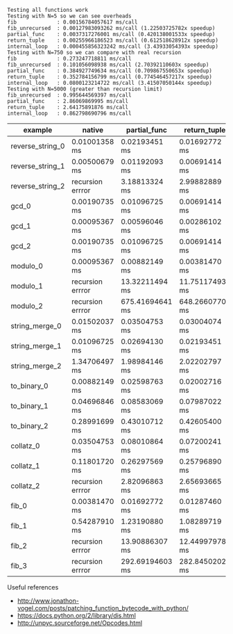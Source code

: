 ```
Testing all functions work
Testing with N=5 so we can see overheads
fib             : 0.00156784057617 ms/call
fib_unrecursed  : 0.00127983093262 ms/call (1.22503725782x speedup)
partial_func    : 0.0037317276001 ms/call (0.420138001533x speedup)
return_tuple    : 0.00255966186523 ms/call (0.612518628912x speedup)
internal_loop   : 0.000455856323242 ms/call (3.43933054393x speedup)
Testing with N=750 so we can compare with real recursion
fib             : 0.273247718811 ms/call
fib_unrecursed  : 0.101056098938 ms/call (2.70392110603x speedup)
partial_func    : 0.384927749634 ms/call (0.709867550653x speedup)
return_tuple    : 0.352784156799 ms/call (0.774546457217x speedup)
internal_loop   : 0.0800123214722 ms/call (3.41507050144x speedup)
Testing with N=5000 (greater than recursion limit)
fib_unrecursed  : 0.995644569397 ms/call
partial_func    : 2.86069869995 ms/call
return_tuple    : 2.64175891876 ms/call
internal_loop   : 0.862798690796 ms/call
```

| example          | native           | partial_func     | return_tuple     | internal_loop    |
| ---------------- | ---------------- | ---------------- | ---------------- | ---------------- |
| reverse_string_0 |    0.01001358 ms |    0.02193451 ms |    0.01692772 ms |    0.00786781 ms |
| reverse_string_1 |    0.00500679 ms |    0.01192093 ms |    0.00691414 ms |    0.00500679 ms |
| reverse_string_2 | recursion errror |    3.18813324 ms |    2.99882889 ms |    0.92697144 ms |
| gcd_0            |    0.00190735 ms |    0.01096725 ms |    0.00691414 ms |    0.00190735 ms |
| gcd_1            |    0.00095367 ms |    0.00596046 ms |    0.00286102 ms |    0.00095367 ms |
| gcd_2            |    0.00190735 ms |    0.01096725 ms |    0.00691414 ms |    0.00095367 ms |
| modulo_0         |    0.00095367 ms |    0.00882149 ms |    0.00381470 ms |    0.00095367 ms |
| modulo_1         | recursion errror |   13.32211494 ms |   11.75117493 ms |    1.47104263 ms |
| modulo_2         | recursion errror |  675.41694641 ms |  648.26607704 ms |   85.57391167 ms |
| string_merge_0   |    0.01502037 ms |    0.03504753 ms |    0.03004074 ms |    0.01096725 ms |
| string_merge_1   |    0.01096725 ms |    0.02694130 ms |    0.02193451 ms |    0.00786781 ms |
| string_merge_2   |    1.34706497 ms |    1.98984146 ms |    2.02202797 ms |    0.77509880 ms |
| to_binary_0      |    0.00882149 ms |    0.02598763 ms |    0.02002716 ms |    0.00596046 ms |
| to_binary_1      |    0.04696846 ms |    0.08583069 ms |    0.07987022 ms |    0.03504753 ms |
| to_binary_2      |    0.28991699 ms |    0.43010712 ms |    0.42605400 ms |    0.24604797 ms |
| collatz_0        |    0.03504753 ms |    0.08010864 ms |    0.07200241 ms |    0.02002716 ms |
| collatz_1        |    0.11801720 ms |    0.26297569 ms |    0.25796890 ms |    0.07295609 ms |
| collatz_2        | recursion errror |    2.82096863 ms |    2.65693665 ms |    0.74100494 ms |
| fib_0            |    0.00381470 ms |    0.01692772 ms |    0.01287460 ms |    0.00190735 ms |
| fib_1            |    0.54287910 ms |    1.23190880 ms |    1.08289719 ms |    0.23794174 ms |
| fib_2            | recursion errror |   13.90886307 ms |   12.44997978 ms |    4.19306755 ms |
| fib_3            | recursion errror |  292.69194603 ms |  282.84502029 ms |  193.64714622 ms |

Useful references

- http://www.jonathon-vogel.com/posts/patching_function_bytecode_with_python/
- https://docs.python.org/2/library/dis.html
- http://unpyc.sourceforge.net/Opcodes.html
